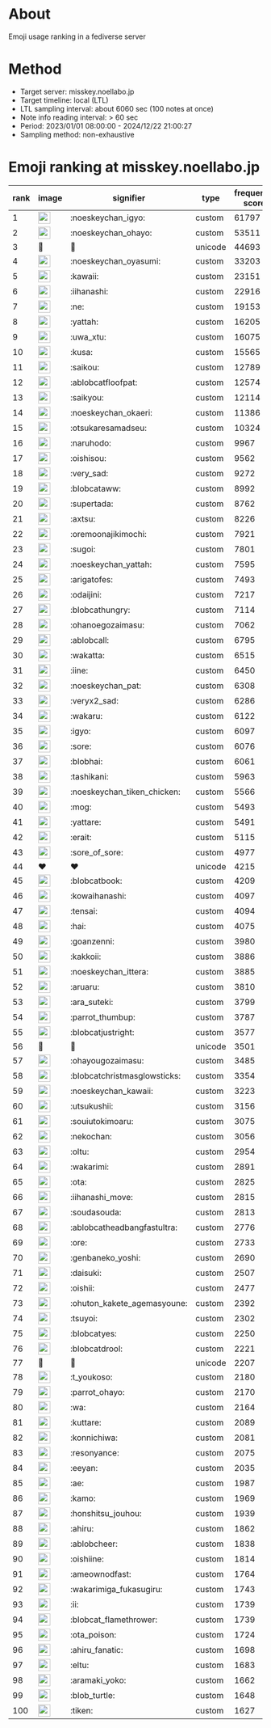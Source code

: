 # About
Emoji usage ranking in a fediverse server

# Method
- Target server: misskey.noellabo.jp
- Target timeline: local (LTL)
- LTL sampling interval: about 6060 sec (100 notes at once)
- Note info reading interval: > 60 sec
- Period: 2023/01/01 08:00:00 - 2024/12/22 21:00:27 
- Sampling method: non-exhaustive

# Emoji ranking at misskey.noellabo.jp

|rank|image|signifier|type|frequency score|
|----|----|----|----|----|
|1|<img height="24" src="https://misskey.noellabo.jp/emoji/noeskeychan_igyo.webp">|:noeskeychan_igyo:|custom|61797|
|2|<img height="24" src="https://misskey.noellabo.jp/emoji/noeskeychan_ohayo.webp">|:noeskeychan_ohayo:|custom|53511|
|3|🎉|🎉|unicode|44693|
|4|<img height="24" src="https://misskey.noellabo.jp/emoji/noeskeychan_oyasumi.webp">|:noeskeychan_oyasumi:|custom|33203|
|5|<img height="24" src="https://misskey.noellabo.jp/emoji/kawaii.webp">|:kawaii:|custom|23151|
|6|<img height="24" src="https://misskey.noellabo.jp/emoji/iihanashi.webp">|:iihanashi:|custom|22916|
|7|<img height="24" src="https://misskey.noellabo.jp/emoji/ne.webp">|:ne:|custom|19153|
|8|<img height="24" src="https://misskey.noellabo.jp/emoji/yattah.webp">|:yattah:|custom|16205|
|9|<img height="24" src="https://misskey.noellabo.jp/emoji/uwa_xtu.webp">|:uwa_xtu:|custom|16075|
|10|<img height="24" src="https://misskey.noellabo.jp/emoji/kusa.webp">|:kusa:|custom|15565|
|11|<img height="24" src="https://misskey.noellabo.jp/emoji/saikou.webp">|:saikou:|custom|12789|
|12|<img height="24" src="https://misskey.noellabo.jp/emoji/ablobcatfloofpat.webp">|:ablobcatfloofpat:|custom|12574|
|13|<img height="24" src="https://misskey.noellabo.jp/emoji/saikyou.webp">|:saikyou:|custom|12114|
|14|<img height="24" src="https://misskey.noellabo.jp/emoji/noeskeychan_okaeri.webp">|:noeskeychan_okaeri:|custom|11386|
|15|<img height="24" src="https://misskey.noellabo.jp/emoji/otsukaresamadseu.webp">|:otsukaresamadseu:|custom|10324|
|16|<img height="24" src="https://misskey.noellabo.jp/emoji/naruhodo.webp">|:naruhodo:|custom|9967|
|17|<img height="24" src="https://misskey.noellabo.jp/emoji/oishisou.webp">|:oishisou:|custom|9562|
|18|<img height="24" src="https://misskey.noellabo.jp/emoji/very_sad.webp">|:very_sad:|custom|9272|
|19|<img height="24" src="https://misskey.noellabo.jp/emoji/blobcataww.webp">|:blobcataww:|custom|8992|
|20|<img height="24" src="https://misskey.noellabo.jp/emoji/supertada.webp">|:supertada:|custom|8762|
|21|<img height="24" src="https://misskey.noellabo.jp/emoji/axtsu.webp">|:axtsu:|custom|8226|
|22|<img height="24" src="https://misskey.noellabo.jp/emoji/oremoonajikimochi.webp">|:oremoonajikimochi:|custom|7921|
|23|<img height="24" src="https://misskey.noellabo.jp/emoji/sugoi.webp">|:sugoi:|custom|7801|
|24|<img height="24" src="https://misskey.noellabo.jp/emoji/noeskeychan_yattah.webp">|:noeskeychan_yattah:|custom|7595|
|25|<img height="24" src="https://misskey.noellabo.jp/emoji/arigatofes.webp">|:arigatofes:|custom|7493|
|26|<img height="24" src="https://misskey.noellabo.jp/emoji/odaijini.webp">|:odaijini:|custom|7217|
|27|<img height="24" src="https://misskey.noellabo.jp/emoji/blobcathungry.webp">|:blobcathungry:|custom|7114|
|28|<img height="24" src="https://misskey.noellabo.jp/emoji/ohanoegozaimasu.webp">|:ohanoegozaimasu:|custom|7062|
|29|<img height="24" src="https://misskey.noellabo.jp/emoji/ablobcall.webp">|:ablobcall:|custom|6795|
|30|<img height="24" src="https://misskey.noellabo.jp/emoji/wakatta.webp">|:wakatta:|custom|6515|
|31|<img height="24" src="https://misskey.noellabo.jp/emoji/iine.webp">|:iine:|custom|6450|
|32|<img height="24" src="https://misskey.noellabo.jp/emoji/noeskeychan_pat.webp">|:noeskeychan_pat:|custom|6308|
|33|<img height="24" src="https://misskey.noellabo.jp/emoji/veryx2_sad.webp">|:veryx2_sad:|custom|6286|
|34|<img height="24" src="https://misskey.noellabo.jp/emoji/wakaru.webp">|:wakaru:|custom|6122|
|35|<img height="24" src="https://misskey.noellabo.jp/emoji/igyo.webp">|:igyo:|custom|6097|
|36|<img height="24" src="https://misskey.noellabo.jp/emoji/sore.webp">|:sore:|custom|6076|
|37|<img height="24" src="https://misskey.noellabo.jp/emoji/blobhai.webp">|:blobhai:|custom|6061|
|38|<img height="24" src="https://misskey.noellabo.jp/emoji/tashikani.webp">|:tashikani:|custom|5963|
|39|<img height="24" src="https://misskey.noellabo.jp/emoji/noeskeychan_tiken_chicken.webp">|:noeskeychan_tiken_chicken:|custom|5566|
|40|<img height="24" src="https://misskey.noellabo.jp/emoji/mog.webp">|:mog:|custom|5493|
|41|<img height="24" src="https://misskey.noellabo.jp/emoji/yattare.webp">|:yattare:|custom|5491|
|42|<img height="24" src="https://misskey.noellabo.jp/emoji/erait.webp">|:erait:|custom|5115|
|43|<img height="24" src="https://misskey.noellabo.jp/emoji/sore_of_sore.webp">|:sore_of_sore:|custom|4977|
|44|❤|❤|unicode|4215|
|45|<img height="24" src="https://misskey.noellabo.jp/emoji/blobcatbook.webp">|:blobcatbook:|custom|4209|
|46|<img height="24" src="https://misskey.noellabo.jp/emoji/kowaihanashi.webp">|:kowaihanashi:|custom|4097|
|47|<img height="24" src="https://misskey.noellabo.jp/emoji/tensai.webp">|:tensai:|custom|4094|
|48|<img height="24" src="https://misskey.noellabo.jp/emoji/hai.webp">|:hai:|custom|4075|
|49|<img height="24" src="https://misskey.noellabo.jp/emoji/goanzenni.webp">|:goanzenni:|custom|3980|
|50|<img height="24" src="https://misskey.noellabo.jp/emoji/kakkoii.webp">|:kakkoii:|custom|3886|
|51|<img height="24" src="https://misskey.noellabo.jp/emoji/noeskeychan_ittera.webp">|:noeskeychan_ittera:|custom|3885|
|52|<img height="24" src="https://misskey.noellabo.jp/emoji/aruaru.webp">|:aruaru:|custom|3810|
|53|<img height="24" src="https://misskey.noellabo.jp/emoji/ara_suteki.webp">|:ara_suteki:|custom|3799|
|54|<img height="24" src="https://misskey.noellabo.jp/emoji/parrot_thumbup.webp">|:parrot_thumbup:|custom|3787|
|55|<img height="24" src="https://misskey.noellabo.jp/emoji/blobcatjustright.webp">|:blobcatjustright:|custom|3577|
|56|🍗|🍗|unicode|3501|
|57|<img height="24" src="https://misskey.noellabo.jp/emoji/ohayougozaimasu.webp">|:ohayougozaimasu:|custom|3485|
|58|<img height="24" src="https://misskey.noellabo.jp/emoji/blobcatchristmasglowsticks.webp">|:blobcatchristmasglowsticks:|custom|3354|
|59|<img height="24" src="https://misskey.noellabo.jp/emoji/noeskeychan_kawaii.webp">|:noeskeychan_kawaii:|custom|3223|
|60|<img height="24" src="https://misskey.noellabo.jp/emoji/utsukushii.webp">|:utsukushii:|custom|3156|
|61|<img height="24" src="https://misskey.noellabo.jp/emoji/souiutokimoaru.webp">|:souiutokimoaru:|custom|3075|
|62|<img height="24" src="https://misskey.noellabo.jp/emoji/nekochan.webp">|:nekochan:|custom|3056|
|63|<img height="24" src="https://misskey.noellabo.jp/emoji/oltu.webp">|:oltu:|custom|2954|
|64|<img height="24" src="https://misskey.noellabo.jp/emoji/wakarimi.webp">|:wakarimi:|custom|2891|
|65|<img height="24" src="https://misskey.noellabo.jp/emoji/ota.webp">|:ota:|custom|2825|
|66|<img height="24" src="https://misskey.noellabo.jp/emoji/iihanashi_move.webp">|:iihanashi_move:|custom|2815|
|67|<img height="24" src="https://misskey.noellabo.jp/emoji/soudasouda.webp">|:soudasouda:|custom|2813|
|68|<img height="24" src="https://misskey.noellabo.jp/emoji/ablobcatheadbangfastultra.webp">|:ablobcatheadbangfastultra:|custom|2776|
|69|<img height="24" src="https://misskey.noellabo.jp/emoji/ore.webp">|:ore:|custom|2733|
|70|<img height="24" src="https://misskey.noellabo.jp/emoji/genbaneko_yoshi.webp">|:genbaneko_yoshi:|custom|2690|
|71|<img height="24" src="https://misskey.noellabo.jp/emoji/daisuki.webp">|:daisuki:|custom|2507|
|72|<img height="24" src="https://misskey.noellabo.jp/emoji/oishii.webp">|:oishii:|custom|2477|
|73|<img height="24" src="https://misskey.noellabo.jp/emoji/ohuton_kakete_agemasyoune.webp">|:ohuton_kakete_agemasyoune:|custom|2392|
|74|<img height="24" src="https://misskey.noellabo.jp/emoji/tsuyoi.webp">|:tsuyoi:|custom|2302|
|75|<img height="24" src="https://misskey.noellabo.jp/emoji/blobcatyes.webp">|:blobcatyes:|custom|2250|
|76|<img height="24" src="https://misskey.noellabo.jp/emoji/blobcatdrool.webp">|:blobcatdrool:|custom|2221|
|77|👀|👀|unicode|2207|
|78|<img height="24" src="https://misskey.noellabo.jp/emoji/t_youkoso.webp">|:t_youkoso:|custom|2180|
|79|<img height="24" src="https://misskey.noellabo.jp/emoji/parrot_ohayo.webp">|:parrot_ohayo:|custom|2170|
|80|<img height="24" src="https://misskey.noellabo.jp/emoji/wa.webp">|:wa:|custom|2164|
|81|<img height="24" src="https://misskey.noellabo.jp/emoji/kuttare.webp">|:kuttare:|custom|2089|
|82|<img height="24" src="https://misskey.noellabo.jp/emoji/konnichiwa.webp">|:konnichiwa:|custom|2081|
|83|<img height="24" src="https://misskey.noellabo.jp/emoji/resonyance.webp">|:resonyance:|custom|2075|
|84|<img height="24" src="https://misskey.noellabo.jp/emoji/eeyan.webp">|:eeyan:|custom|2035|
|85|<img height="24" src="https://misskey.noellabo.jp/emoji/ae.webp">|:ae:|custom|1987|
|86|<img height="24" src="https://misskey.noellabo.jp/emoji/kamo.webp">|:kamo:|custom|1969|
|87|<img height="24" src="https://misskey.noellabo.jp/emoji/honshitsu_jouhou.webp">|:honshitsu_jouhou:|custom|1939|
|88|<img height="24" src="https://misskey.noellabo.jp/emoji/ahiru.webp">|:ahiru:|custom|1862|
|89|<img height="24" src="https://misskey.noellabo.jp/emoji/ablobcheer.webp">|:ablobcheer:|custom|1838|
|90|<img height="24" src="https://misskey.noellabo.jp/emoji/oishiine.webp">|:oishiine:|custom|1814|
|91|<img height="24" src="https://misskey.noellabo.jp/emoji/ameownodfast.webp">|:ameownodfast:|custom|1764|
|92|<img height="24" src="https://misskey.noellabo.jp/emoji/wakarimiga_fukasugiru.webp">|:wakarimiga_fukasugiru:|custom|1743|
|93|<img height="24" src="https://misskey.noellabo.jp/emoji/ii.webp">|:ii:|custom|1739|
|94|<img height="24" src="https://misskey.noellabo.jp/emoji/blobcat_flamethrower.webp">|:blobcat_flamethrower:|custom|1739|
|95|<img height="24" src="https://misskey.noellabo.jp/emoji/ota_poison.webp">|:ota_poison:|custom|1724|
|96|<img height="24" src="https://misskey.noellabo.jp/emoji/ahiru_fanatic.webp">|:ahiru_fanatic:|custom|1698|
|97|<img height="24" src="https://misskey.noellabo.jp/emoji/eltu.webp">|:eltu:|custom|1683|
|98|<img height="24" src="https://misskey.noellabo.jp/emoji/aramaki_yoko.webp">|:aramaki_yoko:|custom|1662|
|99|<img height="24" src="https://misskey.noellabo.jp/emoji/blob_turtle.webp">|:blob_turtle:|custom|1648|
|100|<img height="24" src="https://misskey.noellabo.jp/emoji/tiken.webp">|:tiken:|custom|1627|
